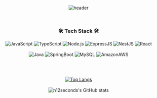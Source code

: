 <div align="center">

![header](https://capsule-render.vercel.app/api?type=waving&color=0:d1cbd4,100:140740&fontColor=f7f5f5&height=215&section=header&text=Eugene.&fontSize=80&animation=twinkling&fontAlign=75&fontAlignY=30)
    
<br/>

### 🛠️ Tech Stack 🛠️
![JavaScript](https://img.shields.io/badge/JavaScript-%23F7DF1E.svg?style=flat-square&logo=javascript&logoColor=white)  ![TypeScript](https://img.shields.io/badge/TypeScript-%23007ACC.svg?style=flat-square&logo=typescript&logoColor=white) ![Node.js](https://img.shields.io/badge/Node.js-%23339933.svg?style=flat-square&logo=Node.js&logoColor=white) ![ExpressJS](https://img.shields.io/badge/express-%23000000.svg?style=flat-square&logo=express&logoColor=white) ![NestJS](https://img.shields.io/badge/NestJS-%23E0234E.svg?style=flat-square&logo=NestJS&logoColor=white) ![React](https://img.shields.io/badge/React-%2361DAFB.svg?style=flat-square&logo=React&logoColor=white)
  <br/>
  <br/>
![Java](https://img.shields.io/badge/Java-%23007396.svg?style=flat-square&logo=Java&logoColor=white) ![SpringBoot](https://img.shields.io/badge/SpringBoot-%236DB33F6.svg?style=flat-square&logo=SpringBoot&logoColor=white) ![MySQL](https://img.shields.io/badge/MySQL-%234479A1.svg?style=flat-square&logo=MySQL&logoColor=white) ![AmazonAWS](https://img.shields.io/badge/Amazon_AWS-%23232F3E.svg?style=flat-square&logo=AmazonAWS&logoColor=white) 
  
<br/><br/>

[![Top Langs](https://github-readme-stats.vercel.app/api/top-langs/?username=n12seconds&layout=compact&theme=flag-india&hide=ejs)](https://github.com/n12seconds/github-readme-stats)
<br/><br/>
![n12seconds's GitHub stats](https://github-readme-stats.vercel.app/api?username=n12seconds&show_icons=true&theme=vue&count_private=true&include_all_commit=true)
  
</div>


<!--![n12seconds's GitHub stats](https://github-readme-stats.vercel.app/api?username=n12seconds&show_icons=true&theme=vue&count_private=true&include_all_commit=true)-->

<!--
**n12seconds/n12seconds** is a ✨ _special_ ✨ repository because its `README.md` (this file) appears on your GitHub profile.

Here are some ideas to get you started:

- 🔭 I’m currently working on ...
- 🌱 I’m currently learning ...
- 👯 I’m looking to collaborate on ...
- 🤔 I’m looking for help with ...
- 💬 Ask me about ...
- 📫 How to reach me: ...
- 😄 Pronouns: ...
- ⚡ Fun fact: ...
-->
